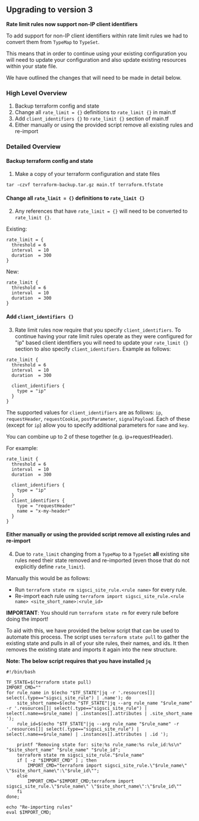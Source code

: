 ## Upgrading to version 3

**Rate limit rules now support non-IP client identifiers**

To add support for non-IP client identifiers within rate limit rules we had to convert them from `TypeMap` to `TypeSet`.

This means that in order to continue using your existing configuration you will need to update your configuration and also update existing resources within your state file.

We have outlined the changes that will need to be made in detail below.

### High Level Overview

1. Backup terraform config and state
2. Change all `rate_limit = {}` definitions to `rate_limit {}` in main.tf
3. Add `client_identifiers {}` to `rate_limit {}` section of main.tf
4. Either manually or using the provided script remove all existing rules and re-import 

### Detailed Overview

#### Backup terraform config and state
1. Make a copy of your terraform configuration and state files

```
tar -czvf terraform-backup.tar.gz main.tf terraform.tfstate
```

#### Change all `rate_limit = {}` definitions to `rate_limit {}`
2. Any references that have `rate_limit = {}` will need to be converted to `rate_limit {}`.

Existing:

```
rate_limit = {
  threshold = 6 
  interval  = 10
  duration  = 300 
}
```

New:
```
rate_limit {
  threshold = 6 
  interval  = 10
  duration  = 300 
}
```

#### Add `client_identifiers {}`
3. Rate limit rules now require that you specify `client_identifiers`. To continue having your rate limit rules operate as they were configured for "ip" based client identifiers you will need to update your `rate_limit {}` section to also specify `client_identifiers`. Example as follows:

```
rate_limit {
  threshold = 6 
  interval  = 10
  duration  = 300
    
  client_identifiers {
    type = "ip"
  }
}
``` 

The supported values for `client_identifiers` are as follows: `ip`, `requestHeader`, `requestCookie`, `postParameter`, `signalPayload`.
Each of these (except for `ip`) allow you to specify additional parameters for `name` and `key`.

You can combine up to 2 of these together (e.g. ip+requestHeader).

For example:

```
rate_limit {
  threshold = 6
  interval  = 10
  duration  = 300

  client_identifiers {
    type = "ip"
  }
  client_identifiers {
    type = "requestHeader"
    name = "x-my-header"
  }
}
```

#### Either manually or using the provided script remove all existing rules and re-import
4. Due to `rate_limit` changing from a `TypeMap` to a `TypeSet` **all** existing site rules need their state removed and re-imported (even those that do not explicitly define `rate_limit`).

Manually this would be as follows:

* Run `terraform state rm sigsci_site_rule.<rule name>` for every rule.
* Re-import each rule using `terraform import sigsci_site_rule.<rule name> <site_short_name>:<rule_id>`

**IMPORTANT**: You should run `terraform state rm` for every rule before doing the import!

To aid with this, we have provided the below script that can be used to automate this process.
The script uses `terraform state pull` to gather the existing state and pulls in all of your site rules, their names, and ids. It then removes the existing state and imports it again into the new structure.

**Note: The below script requires that you have installed `jq`**
```
#!/bin/bash

TF_STATE=$(terraform state pull)
IMPORT_CMD=""
for rule_name in $(echo "$TF_STATE"|jq -r '.resources[]| select(.type=="sigsci_site_rule") | .name'); do
    site_short_name=$(echo "$TF_STATE"|jq --arg rule_name "$rule_name" -r '.resources[]| select(.type=="sigsci_site_rule") | select(.name==$rule_name) | .instances[].attributes | .site_short_name ');
    rule_id=$(echo "$TF_STATE"|jq --arg rule_name "$rule_name" -r '.resources[]| select(.type=="sigsci_site_rule") | select(.name==$rule_name) | .instances[].attributes | .id ');

    printf "Removing state for: site:%s rule_name:%s rule_id:%s\n" "$site_short_name" "$rule_name" "$rule_id";
    terraform state rm sigsci_site_rule."$rule_name"
    if [ -z "$IMPORT_CMD" ] ; then
        IMPORT_CMD="terraform import sigsci_site_rule.\"$rule_name\" \"$site_short_name\":\"$rule_id\"";
    else
        IMPORT_CMD="$IMPORT_CMD;terraform import sigsci_site_rule.\"$rule_name\" \"$site_short_name\":\"$rule_id\""
    fi
done;

echo "Re-importing rules"
eval $IMPORT_CMD;
```
